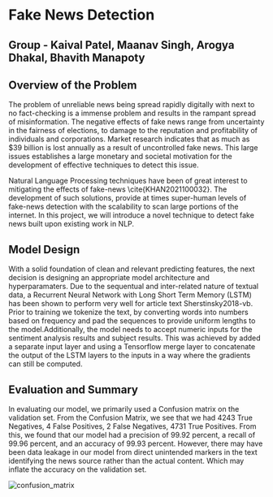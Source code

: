 # Fake News Detection

## Group - Kaival Patel, Maanav Singh, Arogya Dhakal, Bhavith Manapoty

## Overview of the Problem
The problem of unreliable news being spread rapidly digitally with next to no fact-checking is a immense problem and results in the rampant spread of misinformation. The negative effects of fake news range from uncertainty in the fairness of elections, to damage to the reputation and profitability of individuals and corporations. Market research indicates that as much as $39 billion is lost annually as a result of uncontrolled fake news. This large issues establishes a large monetary and societal motivation for the development of effective techniques to detect this issue.

Natural Language Processing techniques have been of great interest to mitigating the effects of fake-news \cite{KHAN2021100032}. The development of such solutions, provide at times super-human levels of fake-news detection with the scalability to scan large portions of the internet. In this project, we will introduce a novel technique to detect fake news built upon existing work in NLP.

## Model Design
With a solid foundation of clean and relevant predicting features, the next decision is designing an appropriate model architecture and hyperparamaters. Due to the sequentual and inter-related nature of textual data, a Recurrent Neural Network with Long Short Term Memory (LSTM) has been shown to perform very well for article text Sherstinsky2018-vb. Prior to training we tokenize the text, by converting words into numbers based on frequency and pad the sequences to provide uniform lengths to the model.Additionally, the model needs to accept numeric inputs for the sentiment analysis results and subject results. This was achieved by added a separate input layer and using a Tensorflow merge layer to concatenate the output of the LSTM layers to the inputs in a way where the gradients can still be computed.

## Evaluation and Summary
In evaluating our model, we primarily used a Confusion matrix on the validation set. From the Confusion Matrix, we see that we had 4243 True Negatives, 4 False Positives, 2 False Negatives, 4731 True Positives. From this, we found that our model had a precision of 99.92 percent, a recall of 99.96 percent, and an accuracy of 99.93 percent. However, there may have been data leakage in our model from direct unintended markers in the text identifying the news source rather than the actual content. Which may inflate the accuracy on the validation set. 

![confusion_matrix](https://github.com/kaival1524/fake-news-detection/assets/69801409/6945dceb-60c3-4cc4-86bb-178c541334bf)
